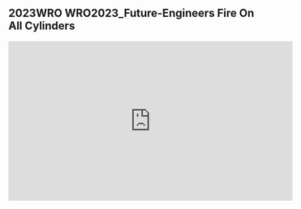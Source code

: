 
## 2023WRO WRO2023_Future-Engineers Fire On All Cylinders
<iframe width="560" height="315" src="https://youtu.be/CwvGDfQJ8cQ" title="2023WRO Future-Engineers" frameborder="0" allow="accelerometer; autoplay; clipboard-write; encrypted-media; gyroscope; picture-in-picture" allowfullscreen></iframe>